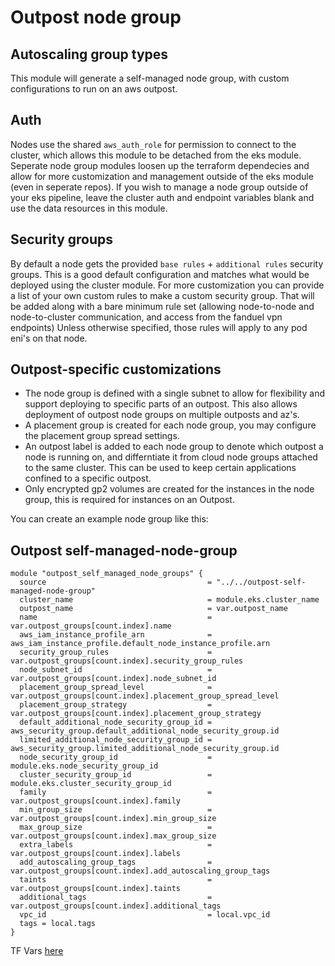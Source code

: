 # Outpost node group

## Autoscaling group types

This module will generate a self-managed node group, with custom configurations to run on an aws outpost.

## Auth

Nodes use the shared `aws_auth_role` for permission to connect to the cluster, which allows this module to be detached from the eks module. Seperate node group modules loosen up the terraform dependecies and allow for more customization and management outside of the eks module (even in seperate repos). If you wish to manage a node group outside of your eks pipeline, leave the cluster auth and endpoint variables blank and use the data resources in this module. 

## Security groups

By default a node gets the provided `base rules` + `additional rules` security groups. This is a good default configuration and matches what would be deployed using the cluster module.
For more customization you can provide a list of your own custom rules to make a custom security group. That will be added along with a bare minimum rule set (allowing node-to-node and node-to-cluster communication, and access from the fanduel vpn endpoints)
Unless otherwise specified, those rules will apply to any pod eni's on that node.

## Outpost-specific customizations

- The node group is defined with a single subnet to allow for flexibility and support deploying to specific parts of an outpost. This also allows deployment of outpost node groups on multiple outposts and az's.
- A placement group is created for each node group, you may configure the placement group spread settings.
- An outpost label is added to each node group to denote which outpost a node is running on, and differntiate it from cloud node groups attached to the same cluster. This can be used to keep certain applications confined to a specific outpost.
- Only encrypted gp2 volumes are created for the instances in the node group, this is required for instances on an Outpost.

You can create an example node group like this:

## Outpost self-managed-node-group

```hcl
module "outpost_self_managed_node_groups" {
  source                                    = "../../outpost-self-managed-node-group"
  cluster_name                              = module.eks.cluster_name
  outpost_name                              = var.outpost_name
  name                                      = var.outpost_groups[count.index].name
  aws_iam_instance_profile_arn              = aws_iam_instance_profile.default_node_instance_profile.arn
  security_group_rules                      = var.outpost_groups[count.index].security_group_rules
  node_subnet_id                            = var.outpost_groups[count.index].node_subnet_id
  placement_group_spread_level              = var.outpost_groups[count.index].placement_group_spread_level
  placement_group_strategy                  = var.outpost_groups[count.index].placement_group_strategy
  default_additional_node_security_group_id = aws_security_group.default_additional_node_security_group.id
  limited_additional_node_security_group_id = aws_security_group.limited_additional_node_security_group.id
  node_security_group_id                    = module.eks.node_security_group_id
  cluster_security_group_id                 = module.eks.cluster_security_group_id
  family                                    = var.outpost_groups[count.index].family
  min_group_size                            = var.outpost_groups[count.index].min_group_size
  max_group_size                            = var.outpost_groups[count.index].max_group_size
  extra_labels                              = var.outpost_groups[count.index].labels
  add_autoscaling_group_tags                = var.outpost_groups[count.index].add_autoscaling_group_tags
  taints                                    = var.outpost_groups[count.index].taints
  additional_tags                           = var.outpost_groups[count.index].additional_tags
  vpc_id                                    = local.vpc_id
  tags = local.tags
}
```

TF Vars [here](modules/outpost-self-managed-node-group/TFVARS.md)
